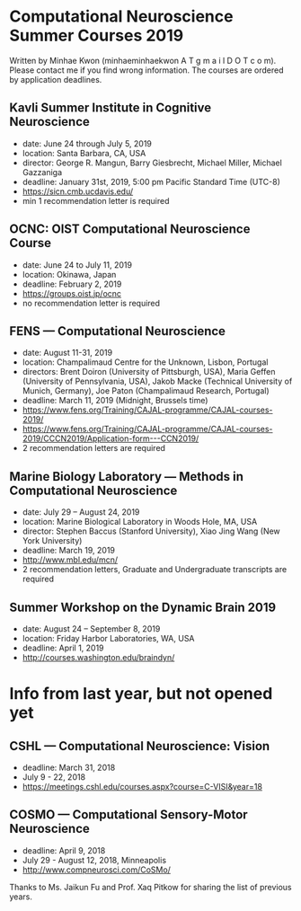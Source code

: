 # Computational Neuroscience Summer Courses 2019
Written by Minhae Kwon (minhaeminhaekwon A T g m a i l D O T c o m). Please contact me if you find wrong information. The courses are ordered by application deadlines. 

## Kavli Summer Institute in Cognitive Neuroscience
- date: June 24 through July 5, 2019 
- location: Santa Barbara, CA, USA 
- director: George R. Mangun, Barry Giesbrecht, Michael Miller, Michael Gazzaniga
- deadline: January 31st, 2019, 5:00 pm Pacific Standard Time (UTC-8)
- https://sicn.cmb.ucdavis.edu/
- min 1 recommendation letter is required

## OCNC: OIST Computational Neuroscience Course
- date: June 24 to July 11, 2019
- location: Okinawa, Japan
- deadline: February 2, 2019
- https://groups.oist.jp/ocnc
- no recommendation letter is required

## FENS — Computational Neuroscience
- date: August 11-31, 2019
- location: Champalimaud Centre for the Unknown, Lisbon, Portugal
- directors: Brent Doiron (University of Pittsburgh, USA), Maria Geffen (University of Pennsylvania, USA), Jakob Macke (Technical University of Munich, Germany), Joe Paton (Champalimaud Research, Portugal)
- deadline: March 11, 2019 (Midnight, Brussels time)
- https://www.fens.org/Training/CAJAL-programme/CAJAL-courses-2019/
- https://www.fens.org/Training/CAJAL-programme/CAJAL-courses-2019/CCCN2019/Application-form---CCN2019/
- 2 recommendation letters are required

## Marine Biology Laboratory — Methods in Computational Neuroscience
- date: July 29 – August 24, 2019
- location: Marine Biological Laboratory in Woods Hole, MA, USA
- director: Stephen Baccus (Stanford University), Xiao Jing Wang (New York University)
- deadline: March 19, 2019
- http://www.mbl.edu/mcn/
- 2 recommendation letters, Graduate and Undergraduate transcripts are required

## Summer Workshop on the Dynamic Brain 2019
- date: August 24 – September 8, 2019
- location: Friday Harbor Laboratories, WA, USA
- deadline: April 1, 2019
- http://courses.washington.edu/braindyn/

# Info from last year, but not opened yet
## CSHL — Computational Neuroscience: Vision
- deadline: March 31, 2018
- July 9 - 22, 2018
- https://meetings.cshl.edu/courses.aspx?course=C-VISI&year=18

## COSMO — Computational Sensory-Motor Neuroscience
- deadline: April 9, 2018
- July 29 - August 12, 2018, Minneapolis
- http://www.compneurosci.com/CoSMo/

Thanks to Ms. Jaikun Fu and Prof. Xaq Pitkow for sharing the list of previous years.
